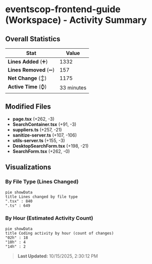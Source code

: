 # eventscop-frontend-guide (Workspace) - Activity Summary 

## Overall Statistics

| Stat                   | Value                                                             |
| ---------------------- | ----------------------------------------------------------------- |
| **Lines Added** (➕)   | 1332                                          |
| **Lines Removed** (➖) | 157                                        |
| **Net Change** (↕)    | 1175                |
| **Active Time** (⌚)   | 33 minutes |


## Modified Files
- **page.tsx** (+262, -3)
- **SearchContainer.tsx** (+91, -3)
- **suppliers.ts** (+257, -21)
- **sanitize-server.ts** (+107, -106)
- **utils-server.ts** (+155, -3)
- **DesktopSearchForm.tsx** (+198, -21)
- **SearchForm.tsx** (+262, -0)

## Visualizations

### By File Type (Lines Changed)

```mermaid
pie showData
title Lines changed by file type
".tsx" : 840
".ts" : 649
```

### By Hour (Estimated Activity Count)

```mermaid
pie showData
title Coding activity by hour (count of changes)
"02h" : 18
"10h" : 4
"14h" : 2
```


> **Last Updated:** 10/15/2025, 2:30:12 PM